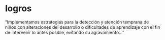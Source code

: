 logros
======

“Implementamos estrategias para la detección y atención temprana de niños con alteraciones del desarrollo o dificultades de aprendizaje con el fin de intervenir lo antes posible, evitando su agravamiento...”